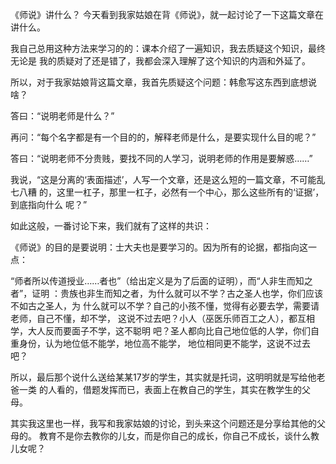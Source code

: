     
《师说》讲什么？
今天看到我家姑娘在背《师说》，就一起讨论了一下这篇文章在讲什么。

我自己总用这种方法来学习的的：课本介绍了一遍知识，我去质疑这个知识，最终无论是
我的质疑对了还是错了，我都会深入理解了这个知识的内涵和外延了。

所以，对于我家姑娘背这篇文章，我首先质疑这个问题：韩愈写这东西到底想说啥？

答曰：“说明老师是什么？”

再问：“每个名字都是有一个目的的，解释老师是什么，是要实现什么目的呢？”

答曰：“说明老师不分贵贱，要找不同的人学习，说明老师的作用是要解惑……”

我说，“这是分离的‘表面描述’，人写一个文章，还是这么短的一篇文章，不可能乱七八糟
的，这里一杠子，那里一杠子，必然有一个中心，那么这些所有的‘证据’，到底指向什么
呢？”

如此这般，一番讨论下来，我们就有了这样的共识：

《师说》的目的是要说明：士大夫也是要学习的。因为所有的论据，都指向这一点：

“师者所以传道授业……者也”（给出定义是为了后面的证明），而“人非生而知之者”，证明
：贵族也非生而知之者，为什么就可以不学？古之圣人也学，你们应该不如古之圣人，为
什么就可以不学？自己的小孩不懂，觉得有必要去学，需要请老师，自己不懂，却不学，
这说不过去吧？小人（巫医乐师百工之人），都互相学，大人反而要面子不学，这不聪明
吧？圣人都向比自己地位低的人学，你们自重身份，认为地位低不能学，地位高不能学，
地位相同更不能学，这说不过去吧？

所以，最后那个说什么送给某某17岁的学生，其实就是托词，这明明就是写给他老爸一类
的人看的，借题发挥而已，表面上在教自己的学生，其实在教学生的父母。

其实我这里也一样，我写和我家姑娘的讨论，到头来这个问题还是分享给其他的父母的。
教育不是你去教你的儿女，而是你自己的成长，你自己不成长，谈什么教儿女呢？
